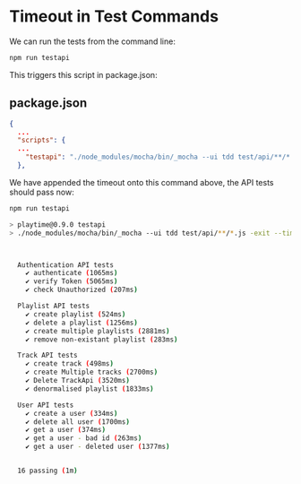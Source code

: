 # Timeout in Test Commands

We can run the tests from the command line:

~~~bash
npm run testapi
~~~

This triggers this script in  package.json:

## package.json

~~~json
{
  ...
  "scripts": {
  ...
    "testapi": "./node_modules/mocha/bin/_mocha --ui tdd test/api/**/*.js -exit --timeout 10000"
  },
~~~

We have appended the timeout onto this command above, the API tests should pass now:

~~~bash
npm run testapi

> playtime@0.9.0 testapi
> ./node_modules/mocha/bin/_mocha --ui tdd test/api/**/*.js -exit --timeout 10000



  Authentication API tests
    ✔ authenticate (1065ms)
    ✔ verify Token (5065ms)
    ✔ check Unauthorized (207ms)

  Playlist API tests
    ✔ create playlist (524ms)
    ✔ delete a playlist (1256ms)
    ✔ create multiple playlists (2881ms)
    ✔ remove non-existant playlist (283ms)

  Track API tests
    ✔ create track (498ms)
    ✔ create Multiple tracks (2700ms)
    ✔ Delete TrackApi (3520ms)
    ✔ denormalised playlist (1833ms)

  User API tests
    ✔ create a user (334ms)
    ✔ delete all user (1700ms)
    ✔ get a user (374ms)
    ✔ get a user - bad id (263ms)
    ✔ get a user - deleted user (1377ms)


  16 passing (1m)
~~~



